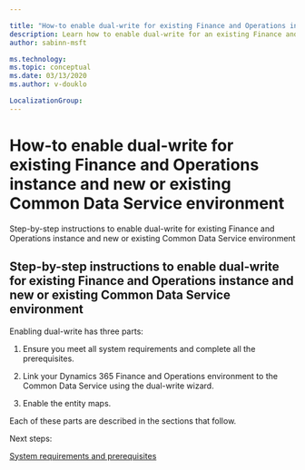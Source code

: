 ```yaml
---

title: "How-to enable dual-write for existing Finance and Operations instance and new or existing Common Data Service environment"
description: Learn how to enable dual-write for an existing Finance and Operations instance and a new or existing Common Data Service environment.
author: sabinn-msft

ms.technology: 
ms.topic: conceptual
ms.date: 03/13/2020
ms.author: v-douklo

LocalizationGroup: 
---
```


# How-to enable dual-write for existing Finance and Operations instance and new or existing Common Data Service environment

Step-by-step instructions to enable dual-write for existing Finance and Operations instance and new or existing Common Data Service environment

## Step-by-step instructions to enable dual-write for existing Finance and Operations instance and new or existing Common Data Service environment

Enabling dual-write has three parts:

1. Ensure you meet all system requirements and complete all the prerequisites.

2. Link your Dynamics 365 Finance and Operations environment to the Common Data Service using the dual-write wizard.

3. Enable the entity maps.

Each of these parts are described in the sections that follow.

Next steps:

[System requirements and prerequisites](requirements-and-prerequisites.md)

